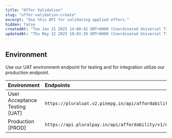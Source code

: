 ```yaml
---
title: "Offer Validation"
slug: "offer-validation-create"
excerpt: "Use this API for validating applied offers."
hidden: false
createdAt: "Tue Jan 21 2025 14:00:42 GMT+0000 (Coordinated Universal Time)"
updatedAt: "Thu May 22 2025 10:03:39 GMT+0000 (Coordinated Universal Time)"
---
```

## Environment

Use our UAT environment endpoint for testing and for integration utilize our production endpoint.

| Environment                   | Endpoints                                                            |
| :---------------------------- | :------------------------------------------------------------------- |
| User Acceptance Testing [UAT] | `https://pluraluat.v2.pinepg.in/api/affordability/v1/offer/validate` |
| Production [PROD]             | `https://api.pluralpay.in/api/affordability/v1/offer/validate`       |
